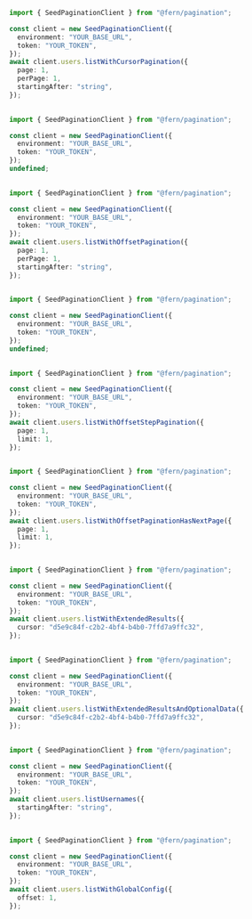 ```typescript
import { SeedPaginationClient } from "@fern/pagination";

const client = new SeedPaginationClient({
  environment: "YOUR_BASE_URL",
  token: "YOUR_TOKEN",
});
await client.users.listWithCursorPagination({
  page: 1,
  perPage: 1,
  startingAfter: "string",
});
 
```                        


```typescript
import { SeedPaginationClient } from "@fern/pagination";

const client = new SeedPaginationClient({
  environment: "YOUR_BASE_URL",
  token: "YOUR_TOKEN",
});
undefined;
 
```                        


```typescript
import { SeedPaginationClient } from "@fern/pagination";

const client = new SeedPaginationClient({
  environment: "YOUR_BASE_URL",
  token: "YOUR_TOKEN",
});
await client.users.listWithOffsetPagination({
  page: 1,
  perPage: 1,
  startingAfter: "string",
});
 
```                        


```typescript
import { SeedPaginationClient } from "@fern/pagination";

const client = new SeedPaginationClient({
  environment: "YOUR_BASE_URL",
  token: "YOUR_TOKEN",
});
undefined;
 
```                        


```typescript
import { SeedPaginationClient } from "@fern/pagination";

const client = new SeedPaginationClient({
  environment: "YOUR_BASE_URL",
  token: "YOUR_TOKEN",
});
await client.users.listWithOffsetStepPagination({
  page: 1,
  limit: 1,
});
 
```                        


```typescript
import { SeedPaginationClient } from "@fern/pagination";

const client = new SeedPaginationClient({
  environment: "YOUR_BASE_URL",
  token: "YOUR_TOKEN",
});
await client.users.listWithOffsetPaginationHasNextPage({
  page: 1,
  limit: 1,
});
 
```                        


```typescript
import { SeedPaginationClient } from "@fern/pagination";

const client = new SeedPaginationClient({
  environment: "YOUR_BASE_URL",
  token: "YOUR_TOKEN",
});
await client.users.listWithExtendedResults({
  cursor: "d5e9c84f-c2b2-4bf4-b4b0-7ffd7a9ffc32",
});
 
```                        


```typescript
import { SeedPaginationClient } from "@fern/pagination";

const client = new SeedPaginationClient({
  environment: "YOUR_BASE_URL",
  token: "YOUR_TOKEN",
});
await client.users.listWithExtendedResultsAndOptionalData({
  cursor: "d5e9c84f-c2b2-4bf4-b4b0-7ffd7a9ffc32",
});
 
```                        


```typescript
import { SeedPaginationClient } from "@fern/pagination";

const client = new SeedPaginationClient({
  environment: "YOUR_BASE_URL",
  token: "YOUR_TOKEN",
});
await client.users.listUsernames({
  startingAfter: "string",
});
 
```                        


```typescript
import { SeedPaginationClient } from "@fern/pagination";

const client = new SeedPaginationClient({
  environment: "YOUR_BASE_URL",
  token: "YOUR_TOKEN",
});
await client.users.listWithGlobalConfig({
  offset: 1,
});
 
```                        


